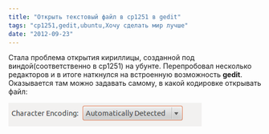 ```yaml
---
title: "Открыть текстовый файл в cp1251 в gedit"
tags: "cp1251,gedit,ubuntu,Хочу сделать мир лучше"
date: "2012-09-23"
---
```


Стала проблема открытия кириллицы, созданной под виндой(соответственно в cp1251) на убунте. Перепробовал несколько редакторов и в итоге наткнулся на встроенную возможность **gedit**. Оказывается там можно задавать самому, в какой кодировке открывать файл:

![](images/set_encoding.png "set_encoding")

